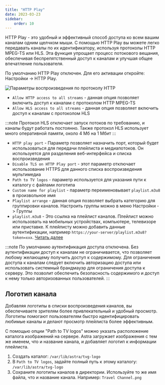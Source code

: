 ```yaml
---
title: "HTTP Play"
date: 2023-03-23
sidebar:
    order: 10
---
```


HTTP Play - это удобный и эффективный способ доступа ко всем вашим каналам одним щелчком мыши. С помощью HTTP Play вы можете легко передавать каналы по их идентификатору, используя протоколы HTTP MPEG-TS или HLS. Эта функция упрощает процесс потокового вещания, обеспечивая беспрепятственный доступ к каналам и улучшая общее впечатление пользователя.

По умолчанию HTTP Play отключен. Для его активации откройте: Настройки -> HTTP Play.

![Параметры воспроизведения по протоколу HTTP](https://cdn.cesbo.com/help/astra/delivery/http-hls/http-play/options.png)

- `Allow HTTP access to all streams` - данная опция позволяет включить доступ к каналам с протоколом HTTP MPEG-TS
- `Allow HLS access to all streams` - данная опция позволяет включить доступ к каналам с протоколом HLS

:::note Протокол HLS отключает запуск потоков по требованию, и каналы будут работать постоянно. Также протокол HLS использует много оперативной памяти, около 4 Мб на 1 Мбит
:::

- `HTTP play port` - Параметр позволяет назначить порт, который будет использоваться для передачи плейлиста и медиапотоков. Он используется для разделения веб-интерфейса и списка воспроизведения
- `Disable TLS on HTTP Play port` - этот параметр отключает использование HTTPS для данного списка воспроизведения мультимедиа
- `Path to TV logos` - параметр используется для указания пути к каталогу с файлами логотипа
- `Custom name for playlist` - параметр переименовывает `playlist.m3u8` в произвольное имя
- `Playlist arrange` - данная опция позволяет выбрать категорию для группировки каналов. Настроить группы можно в меню Настройки -> Группы
- `playlist.m3u8` - Это ссылка на плейлист каналов. Плейлист можно использовать на мобильных устройствах, компьютере, телевизоре или приставке. К плейлисту можно добавить данные аутентификации, например `https://your-server/playlist.m3u8?token=xxx`. [Читать далее](/ru/astra/delivery/playlist)

:::note По умолчанию аутентификация доступа отключена. Без аутентификации доступ к каналам не ограничивается, что позволяет любому желающему получить доступ к содержимому. Для ограничения доступа к каналам следует включить авторизацию доступа или использовать системный брандмауэр для ограничения доступа к серверу. Это позволит обеспечить безопасность содержимого и доступ к нему только авторизованных пользователей.
:::

## Логотип канала[](/ru/astra/delivery/http-play#channel-logo)

Добавляя логотипы в списки воспроизведения каналов, вы обеспечиваете зрителям более привлекательный и удобный просмотр. Логотипы помогают пользователям быстро идентифицировать любимые каналы и делают просмотр плейлиста более эффективным.

С помощью опции "Path to TV logos" можно указать расположение каталога изображений на сервере. Astra загружает изображения с тем же именем, что и название канала, и добавляет логотип к информации плейлиста.

1. Создать каталог: `/var/lib/astra/tvg-logo`
2. В `Path to TV logos`, задайте полный путь к этому каталогу: `/var/lib/astra/tvg-logo`
3. Сохраните логотипы каналов в директории. Используйте то же имя файла, что и название канала. Например: `Travel Channel.png`
